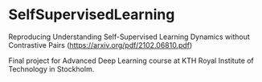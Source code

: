 # SelfSupervisedLearning
Reproducing Understanding Self-Supervised Learning Dynamics without Contrastive Pairs (https://arxiv.org/pdf/2102.06810.pdf)

Final project for Advanced Deep Learning course at KTH Royal Institute of Technology in Stockholm.
